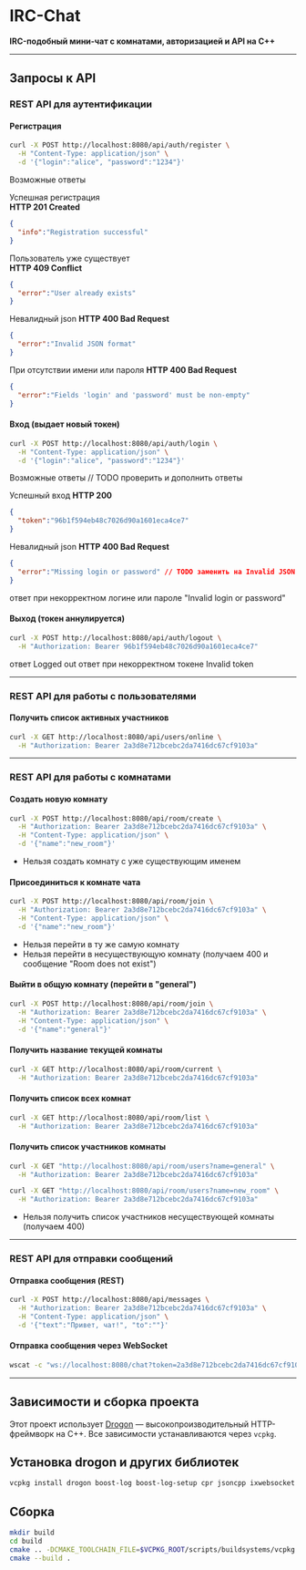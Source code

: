 # IRC-Chat  
**IRC-подобный мини-чат с комнатами, авторизацией и API на C++**

---

## Запросы к API

### REST API для аутентификации

#### Регистрация
```bash
curl -X POST http://localhost:8080/api/auth/register \
  -H "Content-Type: application/json" \
  -d '{"login":"alice", "password":"1234"}'
```

Возможные ответы

Успешная регистрация  
**HTTP 201 Created**
```json
{
  "info":"Registration successful"
}
```

Пользователь уже существует  
**HTTP 409 Conflict**
```json
{
  "error":"User already exists"
}
```

Невалидный json
**HTTP 400 Bad Request**
```json
{
  "error":"Invalid JSON format"
}
```

При отсутствии имени или пароля
**HTTP 400 Bad Request**
```json
{
  "error":"Fields 'login' and 'password' must be non-empty"
}
```

#### Вход (выдает новый токен)
```bash
curl -X POST http://localhost:8080/api/auth/login \
  -H "Content-Type: application/json" \
  -d '{"login":"alice", "password":"1234"}'
```

Возможные ответы // TODO проверить и дополнить ответы

Успешный вход
**HTTP 200**
```json
{
  "token":"96b1f594eb48c7026d90a1601eca4ce7"
}
```

Невалидный json
**HTTP 400 Bad Request**
```json
{
  "error":"Missing login or password" // TODO заменить на Invalid JSON format
}
```

ответ при некорректном логине или пароле "Invalid login or password"

#### Выход (токен аннулируется)
```bash
curl -X POST http://localhost:8080/api/auth/logout \
  -H "Authorization: Bearer 96b1f594eb48c7026d90a1601eca4ce7"
```

ответ Logged out
ответ при некорректном токене Invalid token

---

### REST API для работы с пользователями

#### Получить список активных участников
```bash
curl -X GET http://localhost:8080/api/users/online \
  -H "Authorization: Bearer 2a3d8e712bcebc2da7416dc67cf9103a"
```

---

### REST API для работы с комнатами

#### Создать новую комнату
```bash
curl -X POST http://localhost:8080/api/room/create \
  -H "Authorization: Bearer 2a3d8e712bcebc2da7416dc67cf9103a" \
  -H "Content-Type: application/json" \
  -d '{"name":"new_room"}'
```
- Нельзя создать комнату с уже существующим именем

#### Присоединиться к комнате чата
```bash
curl -X POST http://localhost:8080/api/room/join \
  -H "Authorization: Bearer 2a3d8e712bcebc2da7416dc67cf9103a" \
  -H "Content-Type: application/json" \
  -d '{"name":"new_room"}'
```
- Нельзя перейти в ту же самую комнату  
- Нельзя перейти в несуществующую комнату (получаем 400 и сообщение "Room does not exist")

#### Выйти в общую комнату (перейти в "general")
```bash
curl -X POST http://localhost:8080/api/room/join \
  -H "Authorization: Bearer 2a3d8e712bcebc2da7416dc67cf9103a" \
  -H "Content-Type: application/json" \
  -d '{"name":"general"}'
```

#### Получить название текущей комнаты
```bash
curl -X GET http://localhost:8080/api/room/current \
  -H "Authorization: Bearer 2a3d8e712bcebc2da7416dc67cf9103a"
```

#### Получить список всех комнат
```bash
curl -X GET http://localhost:8080/api/room/list \
  -H "Authorization: Bearer 2a3d8e712bcebc2da7416dc67cf9103a"
```

#### Получить список участников комнаты
```bash
curl -X GET "http://localhost:8080/api/room/users?name=general" \
  -H "Authorization: Bearer 2a3d8e712bcebc2da7416dc67cf9103a"

curl -X GET "http://localhost:8080/api/room/users?name=new_room" \
  -H "Authorization: Bearer 2a3d8e712bcebc2da7416dc67cf9103a"
```
- Нельзя получить список участников несуществующей комнаты (получаем 400)

---

### REST API для отправки сообщений

#### Отправка сообщения (REST)
```bash
curl -X POST http://localhost:8080/api/messages \
  -H "Authorization: Bearer 2a3d8e712bcebc2da7416dc67cf9103a" \
  -H "Content-Type: application/json" \
  -d '{"text":"Привет, чат!", "to":""}'
```

#### Отправка сообщения через WebSocket
```bash
wscat -c "ws://localhost:8080/chat?token=2a3d8e712bcebc2da7416dc67cf9103a"
```

---

## Зависимости и сборка проекта

Этот проект использует [Drogon](https://github.com/drogonframework/drogon) — высокопроизводительный HTTP-фреймворк на C++. Все зависимости устанавливаются через `vcpkg`.

## Установка drogon и других библиотек

```bash
vcpkg install drogon boost-log boost-log-setup cpr jsoncpp ixwebsocket openssl
```

## Сборка

```bash
mkdir build
cd build
cmake .. -DCMAKE_TOOLCHAIN_FILE=$VCPKG_ROOT/scripts/buildsystems/vcpkg.cmake
cmake --build .
```